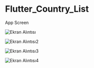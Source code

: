 # Flutter_Country_List

App Screen

![Ekran Alıntısı](https://user-images.githubusercontent.com/25149142/120121533-b5966480-c1ac-11eb-9501-9c5fd93bb308.PNG)

![Ekran Alıntısı2](https://user-images.githubusercontent.com/25149142/120121538-bb8c4580-c1ac-11eb-8636-6b7cd0f36115.PNG)

![Ekran Alıntısı3](https://user-images.githubusercontent.com/25149142/120121539-bdee9f80-c1ac-11eb-8e9c-0c64da616877.PNG)

![Ekran Alıntısı4](https://user-images.githubusercontent.com/25149142/120121543-c0e99000-c1ac-11eb-8321-625edeb46edf.PNG)
